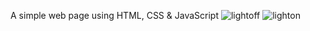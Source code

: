A simple web page using HTML, CSS & JavaScript
![lightoff](https://user-images.githubusercontent.com/85480387/198103111-20b12e6c-ac4e-4b85-a119-75338b89d029.jpg)
![lighton](https://user-images.githubusercontent.com/85480387/198103149-f1353b6d-e14e-4073-87ed-0300e3111b98.jpg)
